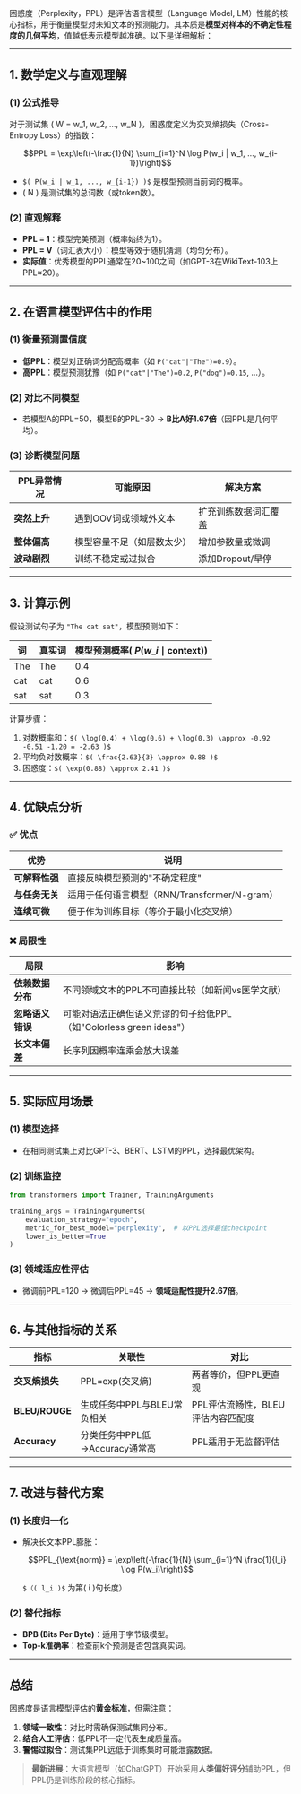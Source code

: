 困惑度（Perplexity，PPL）是评估语言模型（Language Model, LM）性能的核心指标，用于衡量模型对未知文本的预测能力。其本质是**模型对样本的不确定性程度的几何平均**，值越低表示模型越准确。以下是详细解析：

***

## **1. 数学定义与直观理解**

### **(1) 公式推导**

对于测试集 ( W = w\_1, w\_2, ..., w\_N )，困惑度定义为交叉熵损失（Cross-Entropy Loss）的指数：

```math
PPL = \exp\left(-\frac{1}{N} \sum_{i=1}^N \log P(w_i | w_1, ..., w_{i-1})\right)
```

*   `$( P(w_i | w_1, ..., w_{i-1}) )$` 是模型预测当前词的概率。
*   ( N ) 是测试集的总词数（或token数）。

### **(2) 直观解释**

*   **PPL = 1**：模型完美预测（概率始终为1）。
*   **PPL = V**（词汇表大小）：模型等效于随机猜测（均匀分布）。
*   **实际值**：优秀模型的PPL通常在20\~100之间（如GPT-3在WikiText-103上PPL≈20）。

***

## **2. 在语言模型评估中的作用**

### **(1) 衡量预测置信度**

*   **低PPL**：模型对正确词分配高概率（如 `P("cat"|"The")=0.9`）。
*   **高PPL**：模型预测犹豫（如 `P("cat"|"The")=0.2`, `P("dog")=0.15`, ...）。

### **(2) 对比不同模型**

*   若模型A的PPL=50，模型B的PPL=30 → **B比A好1.67倍**（因PPL是几何平均）。

### **(3) 诊断模型问题**

| PPL异常情况  | 可能原因          | 解决方案         |
| -------- | ------------- | ------------ |
| **突然上升** | 遇到OOV词或领域外文本  | 扩充训练数据词汇覆盖   |
| **整体偏高** | 模型容量不足（如层数太少） | 增加参数量或微调     |
| **波动剧烈** | 训练不稳定或过拟合     | 添加Dropout/早停 |

***

## **3. 计算示例**

假设测试句子为 `"The cat sat"`，模型预测如下：

| 词   | 真实词 | 模型预测概率( $P(w\_i \mid \text{context}) )$ |
| --- | --- | ----------------------------------------- |
| The | The | 0.4                                       |
| cat | cat | 0.6                                       |
| sat | sat | 0.3                                       |

计算步骤：

1.  对数概率和：`$( \log(0.4) + \log(0.6) + \log(0.3) \approx -0.92 -0.51 -1.20 = -2.63 )$`
2.  平均负对数概率：`$( \frac{2.63}{3} \approx 0.88 )$`
3.  困惑度：`$( \exp(0.88) \approx 2.41 )$`

***

## **4. 优缺点分析**

### **✅ 优点**

| 优势        | 说明                                |
| --------- | --------------------------------- |
| **可解释性强** | 直接反映模型预测的"不确定程度"                  |
| **与任务无关** | 适用于任何语言模型（RNN/Transformer/N-gram） |
| **连续可微**  | 便于作为训练目标（等价于最小化交叉熵）               |

### **❌ 局限性**

| 局限         | 影响                                             |
| ---------- | ---------------------------------------------- |
| **依赖数据分布** | 不同领域文本的PPL不可直接比较（如新闻vs医学文献）                    |
| **忽略语义错误** | 可能对语法正确但语义荒谬的句子给低PPL（如"Colorless green ideas"） |
| **长文本偏差**  | 长序列因概率连乘会放大误差                                  |

***

## **5. 实际应用场景**

### **(1) 模型选择**

*   在相同测试集上对比GPT-3、BERT、LSTM的PPL，选择最优架构。

### **(2) 训练监控**

```python
from transformers import Trainer, TrainingArguments

training_args = TrainingArguments(
    evaluation_strategy="epoch",
    metric_for_best_model="perplexity",  # 以PPL选择最佳checkpoint
    lower_is_better=True
)
```

### **(3) 领域适应性评估**

*   微调前PPL=120 → 微调后PPL=45 → **领域适配性提升2.67倍**。

***

## **6. 与其他指标的关系**

| 指标             | 关联性                   | 对比                   |
| -------------- | --------------------- | -------------------- |
| **交叉熵损失**      | PPL=exp(交叉熵)          | 两者等价，但PPL更直观         |
| **BLEU/ROUGE** | 生成任务中PPL与BLEU常负相关     | PPL评估流畅性，BLEU评估内容匹配度 |
| **Accuracy**   | 分类任务中PPL低→Accuracy通常高 | PPL适用于无监督评估          |

***

## **7. 改进与替代方案**

### **(1) 长度归一化**

*   解决长文本PPL膨胀：
    ```math
    PPL_{\text{norm}} = \exp\left(-\frac{1}{N} \sum_{i=1}^N \frac{1}{l_i} \log P(w_i)\right)
    ```
    `$（( l_i )$` 为第( i )句长度）

### **(2) 替代指标**

*   **BPB (Bits Per Byte)**：适用于字节级模型。
*   **Top-k准确率**：检查前k个预测是否包含真实词。

***

## **总结**

困惑度是语言模型评估的**黄金标准**，但需注意：

1.  **领域一致性**：对比时需确保测试集同分布。
2.  **结合人工评估**：低PPL不一定代表生成质量高。
3.  **警惕过拟合**：测试集PPL远低于训练集时可能泄露数据。

> **最新进展**：大语言模型（如ChatGPT）开始采用**人类偏好评分**辅助PPL，但PPL仍是训练阶段的核心指标。

